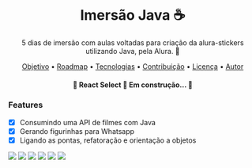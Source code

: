 <h1 align="center">Imersão Java ☕</h1>

<p align="center">5 dias de imersão com aulas voltadas para criação da alura-stickers utilizando Java, pela Alura. 🚀</p>

<p align="center">
 <a href="#objetivo">Objetivo</a> •
 <a href="#roadmap">Roadmap</a> • 
 <a href="#tecnologias">Tecnologias</a> • 
 <a href="#contribuicao">Contribuição</a> • 
 <a href="#licenc-a">Licença</a> • 
 <a href="#autor">Autor</a>
</p>

<h4 align="center"> 
	🚧  React Select 🚀 Em construção...  🚧
</h4>

### Features

- [x] Consumindo uma API de filmes com Java
- [x] Gerando figurinhas para Whatsapp
- [x] Ligando as pontas, refatoração e orientação a objetos

<img src= "https://img.shields.io/github/issues/mayumisiano/imersaojava">
<img src= "https://img.shields.io/github/forks/mayumisiano/imersaojava">
<img src= "https://img.shields.io/github/stars/mayumisiano/imersaojava">
<img src= "https://img.shields.io/github/license/mayumisiano/imersaojava">
<img src= "https://img.shields.io/twitter/url?url=https%3A%2F%2Fgithub.com%2Fmayumisiano%2Fimersaojava">
<img src="https://img.shields.io/static/v1?label=BY&message=Alura&color=7159c1&style=for-the-badge&logo=ghost"/>

